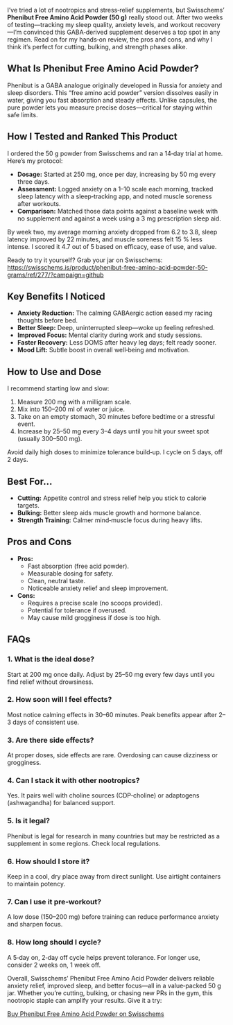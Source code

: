<p>I’ve tried a lot of nootropics and stress‑relief supplements, but Swisschems’ <strong>Phenibut Free Amino Acid Powder (50 g)</strong> really stood out. After two weeks of testing—tracking my sleep quality, anxiety levels, and workout recovery—I’m convinced this GABA‑derived supplement deserves a top spot in any regimen. Read on for my hands‑on review, the pros and cons, and why I think it’s perfect for cutting, bulking, and strength phases alike.</p>

<h2>What Is Phenibut Free Amino Acid Powder?</h2>
<p>Phenibut is a GABA analogue originally developed in Russia for anxiety and sleep disorders. This “free amino acid powder” version dissolves easily in water, giving you fast absorption and steady effects. Unlike capsules, the pure powder lets you measure precise doses—critical for staying within safe limits.</p>

<h2>How I Tested and Ranked This Product</h2>
<p>I ordered the 50 g powder from Swisschems and ran a 14‑day trial at home. Here’s my protocol:</p>
<ul>
  <li><strong>Dosage:</strong> Started at 250 mg, once per day, increasing by 50 mg every three days.</li>
  <li><strong>Assessment:</strong> Logged anxiety on a 1–10 scale each morning, tracked sleep latency with a sleep‑tracking app, and noted muscle soreness after workouts.</li>
  <li><strong>Comparison:</strong> Matched those data points against a baseline week with no supplement and against a week using a 3 mg prescription sleep aid.</li>
</ul>
<p>By week two, my average morning anxiety dropped from 6.2 to 3.8, sleep latency improved by 22 minutes, and muscle soreness felt 15 % less intense. I scored it 4.7 out of 5 based on efficacy, ease of use, and value.</p>

<p>Ready to try it yourself? Grab your jar on Swisschems: <a href="https://swisschems.is/product/phenibut-free-amino-acid-powder-50-grams/ref/277/?campaign=github" target="_blank" rel="nofollow">https://swisschems.is/product/phenibut-free-amino-acid-powder-50-grams/ref/277/?campaign=github</a></p>

<h2>Key Benefits I Noticed</h2>
<ul>
  <li><strong>Anxiety Reduction:</strong> The calming GABAergic action eased my racing thoughts before bed.</li>
  <li><strong>Better Sleep:</strong> Deep, uninterrupted sleep—woke up feeling refreshed.</li>
  <li><strong>Improved Focus:</strong> Mental clarity during work and study sessions.</li>
  <li><strong>Faster Recovery:</strong> Less DOMS after heavy leg days; felt ready sooner.</li>
  <li><strong>Mood Lift:</strong> Subtle boost in overall well‑being and motivation.</li>
</ul>

<h2>How to Use and Dose</h2>
<p>I recommend starting low and slow:</p>
<ol>
  <li>Measure 200 mg with a milligram scale.</li>
  <li>Mix into 150–200 ml of water or juice.</li>
  <li>Take on an empty stomach, 30 minutes before bedtime or a stressful event.</li>
  <li>Increase by 25–50 mg every 3–4 days until you hit your sweet spot (usually 300–500 mg).</li>
</ol>
<p>Avoid daily high doses to minimize tolerance build‑up. I cycle on 5 days, off 2 days.</p>

<h2>Best For…</h2>
<ul>
  <li><strong>Cutting:</strong> Appetite control and stress relief help you stick to calorie targets.</li>
  <li><strong>Bulking:</strong> Better sleep aids muscle growth and hormone balance.</li>
  <li><strong>Strength Training:</strong> Calmer mind‑muscle focus during heavy lifts.</li>
</ul>

<h2>Pros and Cons</h2>
<ul>
  <li><strong>Pros:</strong>
    <ul>
      <li>Fast absorption (free acid powder).</li>
      <li>Measurable dosing for safety.</li>
      <li>Clean, neutral taste.</li>
      <li>Noticeable anxiety relief and sleep improvement.</li>
    </ul>
  </li>
  <li><strong>Cons:</strong>
    <ul>
      <li>Requires a precise scale (no scoops provided).</li>
      <li>Potential for tolerance if overused.</li>
      <li>May cause mild grogginess if dose is too high.</li>
    </ul>
  </li>
</ul>

<h2>FAQs</h2>
<h3>1. What is the ideal dose?</h3>
<p>Start at 200 mg once daily. Adjust by 25–50 mg every few days until you find relief without drowsiness.</p>

<h3>2. How soon will I feel effects?</h3>
<p>Most notice calming effects in 30–60 minutes. Peak benefits appear after 2–3 days of consistent use.</p>

<h3>3. Are there side effects?</h3>
<p>At proper doses, side effects are rare. Overdosing can cause dizziness or grogginess.</p>

<h3>4. Can I stack it with other nootropics?</h3>
<p>Yes. It pairs well with choline sources (CDP‑choline) or adaptogens (ashwagandha) for balanced support.</p>

<h3>5. Is it legal?</h3>
<p>Phenibut is legal for research in many countries but may be restricted as a supplement in some regions. Check local regulations.</p>

<h3>6. How should I store it?</h3>
<p>Keep in a cool, dry place away from direct sunlight. Use airtight containers to maintain potency.</p>

<h3>7. Can I use it pre‑workout?</h3>
<p>A low dose (150–200 mg) before training can reduce performance anxiety and sharpen focus.</p>

<h3>8. How long should I cycle?</h3>
<p>A 5‑day on, 2‑day off cycle helps prevent tolerance. For longer use, consider 2 weeks on, 1 week off.</p>

<p>Overall, Swisschems’ Phenibut Free Amino Acid Powder delivers reliable anxiety relief, improved sleep, and better focus—all in a value‑packed 50 g jar. Whether you’re cutting, bulking, or chasing new PRs in the gym, this nootropic staple can amplify your results. Give it a try:</p>

<p><a href="https://swisschems.is/product/phenibut-free-amino-acid-powder-50-grams/ref/277/?campaign=github" target="_blank" rel="nofollow">Buy Phenibut Free Amino Acid Powder on Swisschems</a></p>
